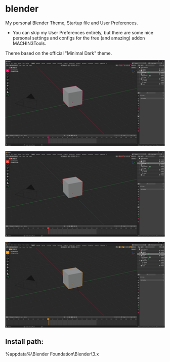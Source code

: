 # blender
My personal Blender Theme, Startup file and User Preferences.
- You can skip my User Preferences entirely, but there are some nice 
personal settings and configs for the free (and amazing) addon MACHIN3Tools.

Theme based on the official "Minimal Dark" theme.

![W1_blender_dark_theme](https://github.com/wedge-one/blender/blob/main/W1_blender_dark_theme_.png)

![W1X_blender_dark_theme](https://github.com/wedge-one/blender/blob/main/W1X_blender_dark_theme_.png)

![W1Y_blender_dark_theme](https://github.com/wedge-one/blender/blob/main/W1Y_blender_dark_theme_.png)



## Install path:
%appdata%\Blender Foundation\Blender\3.x


